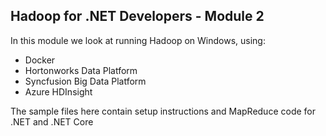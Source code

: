 ## Hadoop for .NET Developers - Module 2

In this module we look at running Hadoop on Windows, using:

* Docker
* Hortonworks Data Platform
* Syncfusion Big Data Platform
* Azure HDInsight

The sample files here contain setup instructions and MapReduce code for .NET and .NET Core